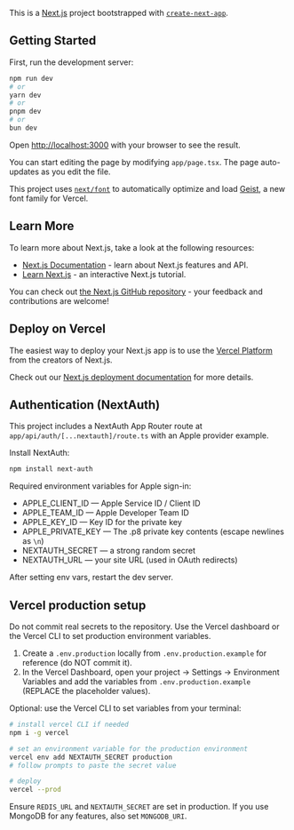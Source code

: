 This is a [Next.js](https://nextjs.org) project bootstrapped with [`create-next-app`](https://nextjs.org/docs/app/api-reference/cli/create-next-app).

## Getting Started

First, run the development server:

```bash
npm run dev
# or
yarn dev
# or
pnpm dev
# or
bun dev
```

Open [http://localhost:3000](http://localhost:3000) with your browser to see the result.

You can start editing the page by modifying `app/page.tsx`. The page auto-updates as you edit the file.

This project uses [`next/font`](https://nextjs.org/docs/app/building-your-application/optimizing/fonts) to automatically optimize and load [Geist](https://vercel.com/font), a new font family for Vercel.

## Learn More

To learn more about Next.js, take a look at the following resources:

- [Next.js Documentation](https://nextjs.org/docs) - learn about Next.js features and API.
- [Learn Next.js](https://nextjs.org/learn) - an interactive Next.js tutorial.

You can check out [the Next.js GitHub repository](https://github.com/vercel/next.js) - your feedback and contributions are welcome!

## Deploy on Vercel

The easiest way to deploy your Next.js app is to use the [Vercel Platform](https://vercel.com/new?utm_medium=default-template&filter=next.js&utm_source=create-next-app&utm_campaign=create-next-app-readme) from the creators of Next.js.

Check out our [Next.js deployment documentation](https://nextjs.org/docs/app/building-your-application/deploying) for more details.

## Authentication (NextAuth)

This project includes a NextAuth App Router route at `app/api/auth/[...nextauth]/route.ts` with an Apple provider example.

Install NextAuth:

```bash
npm install next-auth
```

Required environment variables for Apple sign-in:

- APPLE_CLIENT_ID — Apple Service ID / Client ID
- APPLE_TEAM_ID — Apple Developer Team ID
- APPLE_KEY_ID — Key ID for the private key
- APPLE_PRIVATE_KEY — The .p8 private key contents (escape newlines as `\n`)
- NEXTAUTH_SECRET — a strong random secret
- NEXTAUTH_URL — your site URL (used in OAuth redirects)

After setting env vars, restart the dev server.

## Vercel production setup

Do not commit real secrets to the repository. Use the Vercel dashboard or the Vercel CLI to set production environment variables.

1. Create a `.env.production` locally from `.env.production.example` for reference (do NOT commit it).
2. In the Vercel Dashboard, open your project -> Settings -> Environment Variables and add the variables from `.env.production.example` (REPLACE the placeholder values).

Optional: use the Vercel CLI to set variables from your terminal:

```bash
# install vercel CLI if needed
npm i -g vercel

# set an environment variable for the production environment
vercel env add NEXTAUTH_SECRET production
# follow prompts to paste the secret value

# deploy
vercel --prod
```

Ensure `REDIS_URL` and `NEXTAUTH_SECRET` are set in production. If you use MongoDB for any features, also set `MONGODB_URI`.

